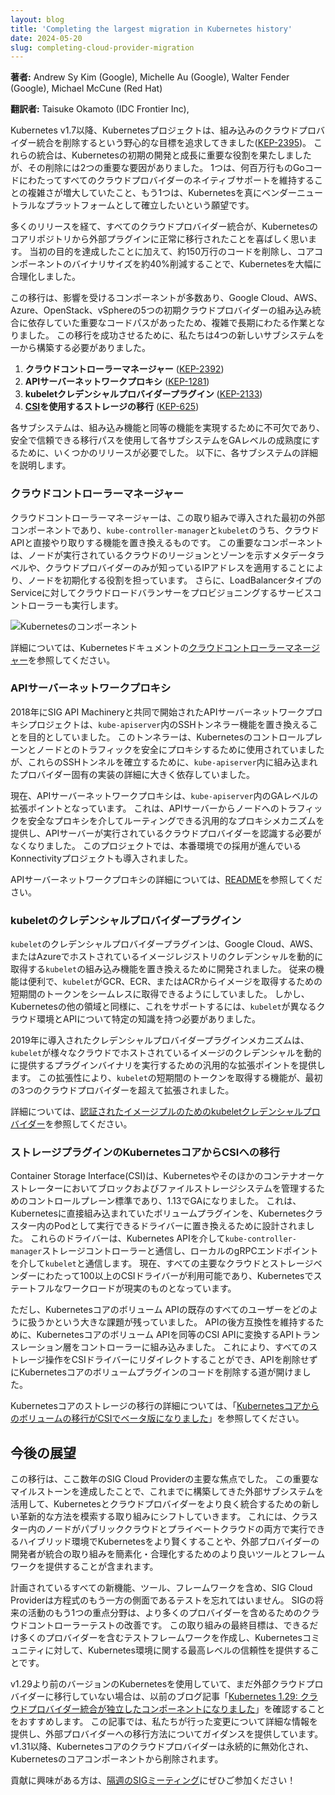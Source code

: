 ```yaml
---
layout: blog
title: 'Completing the largest migration in Kubernetes history'
date: 2024-05-20
slug: completing-cloud-provider-migration
---
```


**著者:** Andrew Sy Kim (Google), Michelle Au (Google), Walter Fender (Google), Michael McCune (Red Hat)

**翻訳者:** Taisuke Okamoto (IDC Frontier Inc),

Kubernetes v1.7以降、Kubernetesプロジェクトは、組み込みのクラウドプロバイダー統合を削除するという野心的な目標を追求してきました([KEP-2395](https://github.com/kubernetes/enhancements/blob/master/keps/sig-cloud-provider/2395-removing-in-tree-cloud-providers/README.md))。
これらの統合は、Kubernetesの初期の開発と成長に重要な役割を果たしましたが、その削除には2つの重要な要因がありました。
1つは、何百万行ものGoコードにわたってすべてのクラウドプロバイダーのネイティブサポートを維持することの複雑さが増大していたこと、もう1つは、Kubernetesを真にベンダーニュートラルなプラットフォームとして確立したいという願望です。

多くのリリースを経て、すべてのクラウドプロバイダー統合が、Kubernetesのコアリポジトリから外部プラグインに正常に移行されたことを喜ばしく思います。
当初の目的を達成したことに加えて、約150万行のコードを削除し、コアコンポーネントのバイナリサイズを約40%削減することで、Kubernetesを大幅に合理化しました。

この移行は、影響を受けるコンポーネントが多数あり、Google Cloud、AWS、Azure、OpenStack、vSphereの5つの初期クラウドプロバイダーの組み込み統合に依存していた重要なコードパスがあったため、複雑で長期にわたる作業となりました。
この移行を成功させるために、私たちは4つの新しいサブシステムを一から構築する必要がありました。

1. **クラウドコントローラーマネージャー** ([KEP-2392](https://github.com/kubernetes/enhancements/blob/master/keps/sig-cloud-provider/2392-cloud-controller-manager/README.md))
2. **APIサーバーネットワークプロキシ** ([KEP-1281](https://github.com/kubernetes/enhancements/tree/master/keps/sig-api-machinery/1281-network-proxy))
3. **kubeletクレデンシャルプロバイダープラグイン** ([KEP-2133](https://github.com/kubernetes/enhancements/tree/master/keps/sig-node/2133-kubelet-credential-providers))
4. **[CSI](https://github.com/container-storage-interface/spec?tab=readme-ov-file#container-storage-interface-csi-specification-)を使用するストレージの移行** ([KEP-625](https://github.com/kubernetes/enhancements/blob/master/keps/sig-storage/625-csi-migration/README.md))

各サブシステムは、組み込み機能と同等の機能を実現するために不可欠であり、安全で信頼できる移行パスを使用して各サブシステムをGAレベルの成熟度にするために、いくつかのリリースが必要でした。
以下に、各サブシステムの詳細を説明します。

### クラウドコントローラーマネージャー

クラウドコントローラーマネージャーは、この取り組みで導入された最初の外部コンポーネントであり、`kube-controller-manager`と`kubelet`のうち、クラウドAPIと直接やり取りする機能を置き換えるものです。
この重要なコンポーネントは、ノードが実行されているクラウドのリージョンとゾーンを示すメタデータラベルや、クラウドプロバイダーのみが知っているIPアドレスを適用することにより、ノードを初期化する役割を担っています。
さらに、LoadBalancerタイプのServiceに対してクラウドロードバランサーをプロビジョニングするサービスコントローラーも実行します。

![Kubernetesのコンポーネント](/images/docs/components-of-kubernetes.svg)

詳細については、Kubernetesドキュメントの[クラウドコントローラーマネージャー](/docs/concepts/architecture/cloud-controller/)を参照してください。

### APIサーバーネットワークプロキシ

2018年にSIG API Machineryと共同で開始されたAPIサーバーネットワークプロキシプロジェクトは、`kube-apiserver`内のSSHトンネラー機能を置き換えることを目的としていました。
このトンネラーは、Kubernetesのコントロールプレーンとノードとのトラフィックを安全にプロキシするために使用されていましたが、これらのSSHトンネルを確立するために、`kube-apiserver`内に組み込まれたプロバイダー固有の実装の詳細に大きく依存していました。

現在、APIサーバーネットワークプロキシは、`kube-apiserver`内のGAレベルの拡張ポイントとなっています。
これは、APIサーバーからノードへのトラフィックを安全なプロキシを介してルーティングできる汎用的なプロキシメカニズムを提供し、APIサーバーが実行されているクラウドプロバイダーを認識する必要がなくなりました。
このプロジェクトでは、本番環境での採用が進んでいるKonnectivityプロジェクトも導入されました。

APIサーバーネットワークプロキシの詳細については、[README](https://github.com/kubernetes-sigs/apiserver-network-proxy#readme)を参照してください。

### kubeletのクレデンシャルプロバイダープラグイン

`kubelet`のクレデンシャルプロバイダープラグインは、Google Cloud、AWS、またはAzureでホストされているイメージレジストリのクレデンシャルを動的に取得する`kubelet`の組み込み機能を置き換えるために開発されました。
従来の機能は便利で、`kubelet`がGCR、ECR、またはACRからイメージを取得するための短期間のトークンをシームレスに取得できるようにしていました。
しかし、Kubernetesの他の領域と同様に、これをサポートするには、`kubelet`が異なるクラウド環境とAPIについて特定の知識を持つ必要がありました。

2019年に導入されたクレデンシャルプロバイダープラグインメカニズムは、`kubelet`が様々なクラウドでホストされているイメージのクレデンシャルを動的に提供するプラグインバイナリを実行するための汎用的な拡張ポイントを提供します。
この拡張性により、`kubelet`の短期間のトークンを取得する機能が、最初の3つのクラウドプロバイダーを超えて拡張されました。

詳細については、[認証されたイメージプルのためのkubeletクレデンシャルプロバイダー](/docs/concepts/containers/images/#kubelet-credential-provider)を参照してください。

### ストレージプラグインのKubernetesコアからCSIへの移行

Container Storage Interface(CSI)は、Kubernetesやそのほかのコンテナオーケストレーターにおいてブロックおよびファイルストレージシステムを管理するためのコントロールプレーン標準であり、1.13でGAになりました。
これは、Kubernetesに直接組み込まれていたボリュームプラグインを、Kubernetesクラスター内のPodとして実行できるドライバーに置き換えるために設計されました。
これらのドライバーは、Kubernetes APIを介して`kube-controller-manager`ストレージコントローラーと通信し、ローカルのgRPCエンドポイントを介して`kubelet`と通信します。
現在、すべての主要なクラウドとストレージベンダーにわたって100以上のCSIドライバーが利用可能であり、Kubernetesでステートフルなワークロードが現実のものとなっています。

ただし、Kubernetesコアのボリューム APIの既存のすべてのユーザーをどのように扱うかという大きな課題が残っていました。
APIの後方互換性を維持するために、Kubernetesコアのボリューム APIを同等のCSI APIに変換するAPIトランスレーション層をコントローラーに組み込みました。
これにより、すべてのストレージ操作をCSIドライバーにリダイレクトすることができ、APIを削除せずにKubernetesコアのボリュームプラグインのコードを削除する道が開けました。

Kubernetesコアのストレージの移行の詳細については、「[Kubernetesコアからのボリュームの移行がCSIでベータ版になりました](https://kubernetes.io/blog/2019/12/09/kubernetes-1-17-feature-csi-migration-beta/)」を参照してください。

## 今後の展望

この移行は、ここ数年のSIG Cloud Providerの主要な焦点でした。
この重要なマイルストーンを達成したことで、これまでに構築してきた外部サブシステムを活用して、Kubernetesとクラウドプロバイダーをより良く統合するための新しい革新的な方法を模索する取り組みにシフトしていきます。
これには、クラスター内のノードがパブリッククラウドとプライベートクラウドの両方で実行できるハイブリッド環境でKubernetesをより賢くすることや、外部プロバイダーの開発者が統合の取り組みを簡素化・合理化するためのより良いツールとフレームワークを提供することが含まれます。

計画されているすべての新機能、ツール、フレームワークを含め、SIG Cloud Providerは方程式のもう一方の側面であるテストを忘れてはいません。
SIGの将来の活動のもう1つの重点分野は、より多くのプロバイダーを含めるためのクラウドコントローラーテストの改善です。
この取り組みの最終目標は、できるだけ多くのプロバイダーを含むテストフレームワークを作成し、Kubernetesコミュニティに対して、Kubernetes環境に関する最高レベルの信頼性を提供することです。

v1.29より前のバージョンのKubernetesを使用していて、まだ外部クラウドプロバイダーに移行していない場合は、以前のブログ記事「[Kubernetes 1.29: クラウドプロバイダー統合が独立したコンポーネントになりました](/blog/2023/12/14/cloud-provider-integration-changes/)」を確認することをおすすめします。
この記事では、私たちが行った変更について詳細な情報を提供し、外部プロバイダーへの移行方法についてガイダンスを提供しています。
v1.31以降、Kubernetesコアのクラウドプロバイダーは永続的に無効化され、Kubernetesのコアコンポーネントから削除されます。

貢献に興味がある方は、[隔週のSIGミーティング](https://github.com/kubernetes/community/tree/master/sig-cloud-provider#meetings)にぜひご参加ください！
